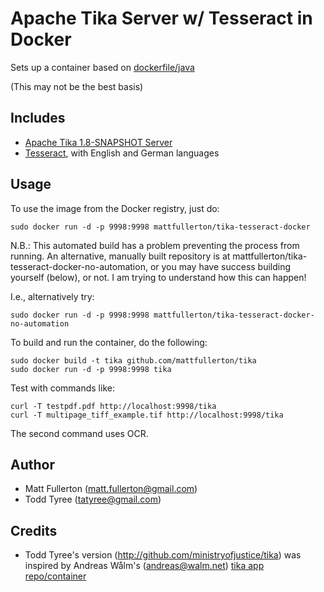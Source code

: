 # Apache Tika Server w/ Tesseract in Docker

Sets up a container based on
[dockerfile/java](https://registry.hub.docker.com/u/dockerfile/java/)

(This may not be the best basis)

## Includes

  * [Apache Tika 1.8-SNAPSHOT Server](http://wiki.apache.org/tika/TikaJAXRS)
  * [Tesseract](https://code.google.com/p/tesseract-ocr/), with English and German languages

## Usage

To use the image from the Docker registry, just do:

    sudo docker run -d -p 9998:9998 mattfullerton/tika-tesseract-docker
    
N.B.: This automated build has a problem preventing the process from running. An alternative, manually built repository is at mattfullerton/tika-tesseract-docker-no-automation, or you may have success building yourself (below), or not. I am trying to understand how this can happen!

I.e., alternatively try:

    sudo docker run -d -p 9998:9998 mattfullerton/tika-tesseract-docker-no-automation
    
To build and run the container, do the following:

    sudo docker build -t tika github.com/mattfullerton/tika
    sudo docker run -d -p 9998:9998 tika

Test with commands like:

    curl -T testpdf.pdf http://localhost:9998/tika
    curl -T multipage_tiff_example.tif http://localhost:9998/tika
    
The second command uses OCR.

## Author

  * Matt Fullerton (<matt.fullerton@gmail.com>)
  * Todd Tyree (<tatyree@gmail.com>)

## Credits

  * Todd Tyree's version (http://github.com/ministryofjustice/tika) was inspired by Andreas Wålm's (<andreas@walm.net>) [tika app repo/container](https://github.com/walm/docker-tika)

